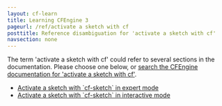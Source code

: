 ```yaml
---
layout: cf-learn
title: Learning CFEngine 3
pageurl: /ref/activate a sketch with cf
posttitle: Reference disambiguation for 'activate a sketch with cf'
navsection: none
---
```


The term 'activate a sketch with cf' could refer to several sections in the documentation. Please choose one below, or
[search the CFEngine documentation for 'activate a sketch with cf'](http://cfengine.com/docs/latest/search.html?q=activate+a+sketch+with+cf).

- [Activate a sketch with \`cf-sketch\` in expert mode](http://cfengine.com/docs/latest/guide-design-center-configure-sketches-community-design-center-advanced.html#activate-a-sketch-with-cf-sketch-in-expert-mode)
- [Activate a sketch with \`cf-sketch\` in interactive mode](http://cfengine.com/docs/latest/guide-design-center-configure-sketches-community-design-center-advanced.html#activate-a-sketch-with-cf-sketch-in-interactive-mode)
